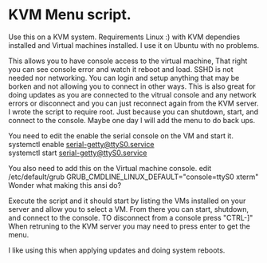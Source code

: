 # KVM Menu script. 
Use this on a KVM system. 
Requirements
Linux :) with KVM dependies installed and Virtual machines installed.  I use it on Ubuntu with no problems. 

This allows you to have console access to the virtual machine,  That right you can see console error and watch it reboot and load. SSHD is not needed nor networking.  You can login and setup anything that may be borken and not allowing you to connect in other ways.   This is also great for doing updates as you are connected to the vitrual console and any network errors or disconnect and you can just reconnect again from the KVM server. 
I wrote the script to require root.  Just because you can shutdown, start, and connect to the console. 
Maybe one day I will add the menu to do back ups. 

You need to edit the enable the serial console on the VM and start it. 
systemctl enable serial-getty@ttyS0.service<br>
systemctl start serial-getty@ttyS0.service

You also need to add this on the Virtual machine console. 
edit /etc/default/grub
GRUB_CMDLINE_LINUX_DEFAULT="console=ttyS0 xterm"
Wonder what making this ansi do? 

Execute the script and it should start by listing the VMs installed on your server and allow you to select a VM. 
From there you can start, shutdown, and connect to the console. 
TO disconnect from a console press "CTRL-]" 
When retruning to the KVM server you may need to press enter to get the menu.

I like using this when applying updates and doing system reboots. 
